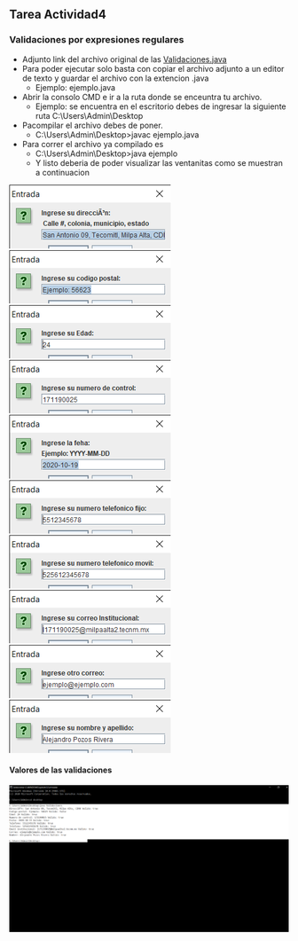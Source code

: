 ## Tarea Actividad4

### Validaciones por expresiones regulares

- Adjunto link del archivo original de las [Validaciones.java](https://github.com/Alex-pozos/Tareas/tree/main/Tarea4/doc_Java)
- Para poder ejecutar solo basta con copiar el archivo adjunto a un editor de texto y guardar el archivo con la extencion .java
    - Ejemplo: ejemplo.java
- Abrir la consolo CMD e ir a la ruta donde se enceuntra tu archivo.  
    - Ejemplo: se encuentra en el escritorio debes de ingresar la siguiente ruta
     C:\Users\Admin\Desktop
- Pacompilar el archivo debes de poner.
    - C:\Users\Admin\Desktop>javac ejemplo.java
- Para correr el archivo ya compilado es 
    - C:\Users\Admin\Desktop>java ejemplo
    - Y listo deberia de poder visualizar las ventanitas como se muestran a continuacion
<img src="img/1.png">
<img src="img/2.png">
<img src="img/3.png">
<img src="img/4.png">
<img src="img/5.png">
<img src="img/6.png">
<img src="img/7.png">
<img src="img/8.png">
<img src="img/9.png">
<img src="img/10.png">

#### Valores de las validaciones
<img src="img/cmd.png">